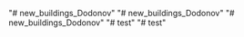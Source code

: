"# new_buildings_Dodonov" 
"# new_buildings_Dodonov" 
"# new_buildings_Dodonov" 
"# test" 
"# test" 
